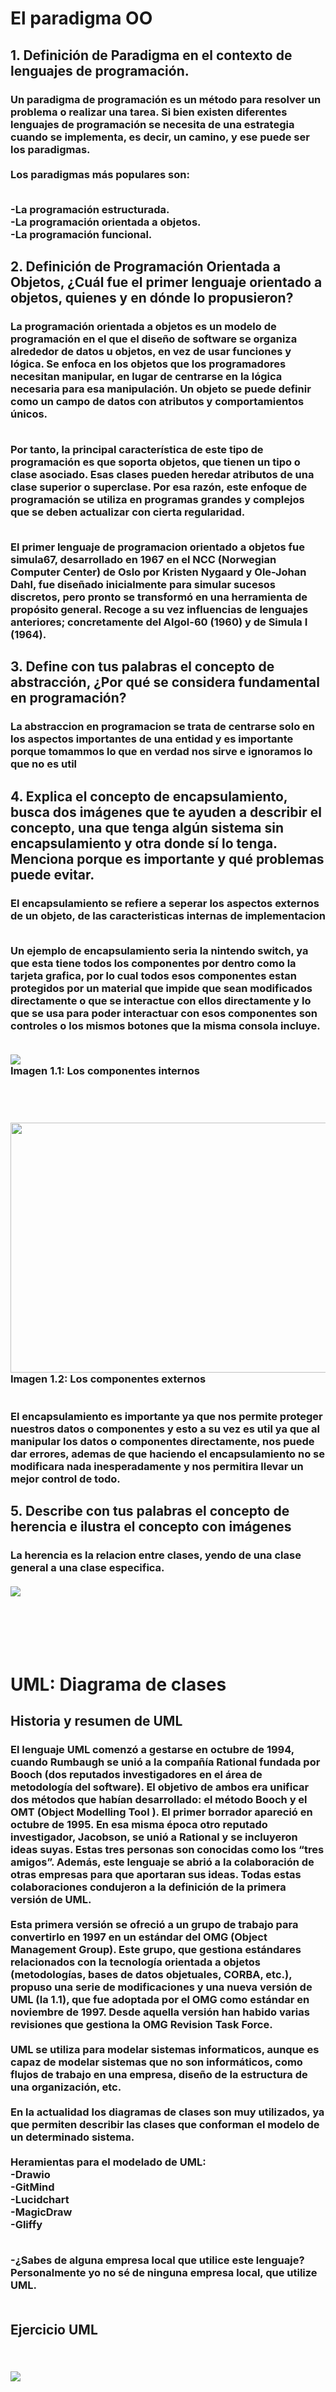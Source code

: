 # El paradigma OO
 
<h2>1. Definición de Paradigma en el contexto de lenguajes de programación. </h2>

<h3>Un paradigma de programación es un método para resolver un problema o realizar una tarea. Si bien existen diferentes lenguajes de programación se necesita de una estrategia cuando se implementa, es decir, un camino, y ese puede ser los paradigmas.
<br><br>
Los paradigmas más populares son:

<br>-La programación estructurada.
<br>-La programación orientada a objetos.
<br>-La programación funcional.

</h3>

<h2>2. Definición de Programación Orientada a Objetos, ¿Cuál fue el primer lenguaje
orientado a objetos, quienes y en dónde lo propusieron?</h2>

<h3>
La programación orientada a objetos es un modelo de programación en el que el diseño de software se organiza alrededor de datos u objetos, en vez de usar funciones y lógica. Se enfoca en los objetos que los programadores necesitan manipular, en lugar de centrarse en la lógica necesaria para esa manipulación. Un objeto se puede definir como un campo de datos con atributos y comportamientos únicos.

<br>Por tanto, la principal característica de este tipo de programación es que soporta objetos, que tienen un tipo o clase asociado. Esas clases pueden heredar atributos de una clase superior o superclase. Por esa razón, este enfoque de programación se utiliza en programas grandes y complejos que se deben actualizar con cierta regularidad.

<br>El primer lenguaje de programacion orientado a objetos fue simula67, desarrollado en 1967 en el NCC (Norwegian Computer Center) de Oslo por Kristen Nygaard y Ole-Johan Dahl,  fue diseñado inicialmente para simular sucesos discretos, pero pronto se transformó en una herramienta de propósito general.  Recoge a su vez influencias de lenguajes anteriores; concretamente del Algol-60 (1960) y de Simula I (1964).

</h3>

<h2>3. Define con tus palabras el concepto de abstracción, ¿Por qué se considera
fundamental en programación?
</h2>

<h3>La abstraccion en programacion se trata de centrarse solo en los aspectos importantes de una entidad y es importante porque tomammos lo que en verdad nos sirve e ignoramos lo que no es util
<h3>

<h2>4. Explica el concepto de encapsulamiento, busca dos imágenes que te ayuden a
describir el concepto, una que tenga algún sistema sin encapsulamiento y otra
donde sí lo tenga. Menciona porque es importante y qué problemas puede evitar.
</h2>

<h3>El encapsulamiento se refiere a seperar los aspectos externos de un objeto, de las caracteristicas internas de implementacion

<br>Un ejemplo de encapsulamiento seria la nintendo switch, ya que esta tiene todos los componentes por dentro como la tarjeta grafica, por lo cual todos esos componentes estan protegidos por un material que impide que sean modificados directamente o que se interactue con ellos directamente y lo que se usa para poder interactuar con esos componentes son controles o los mismos botones que la misma consola incluye.

<br>
<img src= "https://elchapuzasinformatico.com/wp-content/uploads/2017/02/Nintendo-Switch-Interior.jpg">
<br>
Imagen 1.1: Los componentes internos

<br><br>

<img src= "https://elektra.vtexassets.com/arquivos/ids/3166610/image-14a2f310d2ef44569c07e40e572ec941.jpg?v=637635970774600000" width="800" height="400"><br>
Imagen 1.2: Los componentes externos
<br>
<br><br>
El encapsulamiento es importante ya que nos permite proteger nuestros datos o componentes y esto a su vez es util ya que al manipular los datos o componentes directamente, nos puede dar errores, ademas de que haciendo el encapsulamiento no se modificara nada inesperadamente y nos permitira llevar un mejor control de todo.

</h3>

<h2>5. Describe con tus palabras el concepto de herencia e ilustra el concepto con
imágenes</h2>

<h3>
La herencia es la relacion entre clases, yendo de una clase general a una clase especifica.
<br><br>
<img src = "https://jugnicaragua.org/wp-content/uploads/2019/11/herencia.png">
</h3>


<br><br><br><br>

# UML: Diagrama de clases 
<h2>Historia y resumen de UML</h2>
<H3>
El lenguaje UML comenzó a gestarse en octubre de 1994, cuando Rumbaugh se unió a la compañía Rational fundada por Booch (dos reputados investigadores en el área de metodología del software). El objetivo de ambos era unificar dos métodos que habían desarrollado: el método Booch y el OMT (Object Modelling Tool ). El primer borrador apareció en octubre de 1995. En esa misma época otro reputado investigador, Jacobson, se unió a Rational y se incluyeron ideas suyas. Estas tres personas son conocidas como los “tres amigos”. Además, este lenguaje se abrió a la colaboración de otras empresas para que aportaran sus ideas. Todas estas colaboraciones condujeron a la definición de la primera versión de UML.
<br><br>
Esta primera versión se ofreció a un grupo de trabajo para convertirlo en 1997 en un estándar del OMG (Object Management Group). Este grupo, que gestiona estándares relacionados con la tecnología orientada a objetos (metodologías, bases de datos objetuales, CORBA, etc.), propuso una serie de modificaciones y una nueva versión de UML (la 1.1), que fue adoptada por el OMG como estándar en noviembre de 1997. Desde aquella versión han habido varias revisiones que gestiona la OMG Revision Task Force. 
<br><br>
UML se utiliza para modelar sistemas informaticos, aunque es capaz de modelar sistemas que no son informáticos, como flujos de trabajo en una empresa, diseño de la estructura de una organización, etc.
<br><br>
En la actualidad los diagramas de clases son muy utilizados, ya que permiten describir las clases que conforman el modelo de un determinado sistema.
<br><br>
Heramientas para el modelado de UML:<br>
-Drawio<br>
-GitMind<br>
-Lucidchart<br>
-MagicDraw<br>
-Gliffy<br><br>

-¿Sabes de alguna empresa local que utilice este lenguaje? Personalmente yo no sé de ninguna empresa local, que utilize UML.
<br><br>

<h2>Ejercicio UML<h2>
<br>
<img src = "http://drive.google.com/uc?export=view&id=1dXRiQJIkWLxYZcSN9kQs-dK3twVnSh2u">
</H3>
